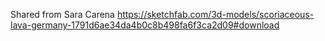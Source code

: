 Shared from Sara Carena
https://sketchfab.com/3d-models/scoriaceous-lava-germany-1791d6ae34da4b0c8b498fa6f3ca2d09#download
